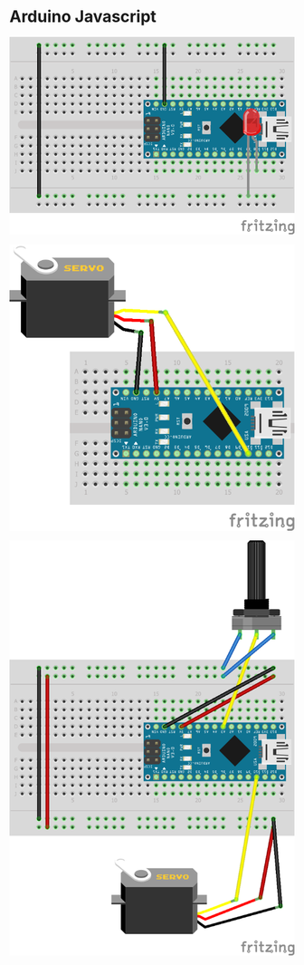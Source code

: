# Arduino Javascript

![Blink](https://github.com/santiago120600/Arduino-Javascript/blob/main/blink.png)

![Servo](https://github.com/santiago120600/Arduino-Javascript/blob/main/servo.png)

![Servo Potentiometer](https://github.com/santiago120600/Arduino-Javascript/blob/main/servo-potentiometer.png)